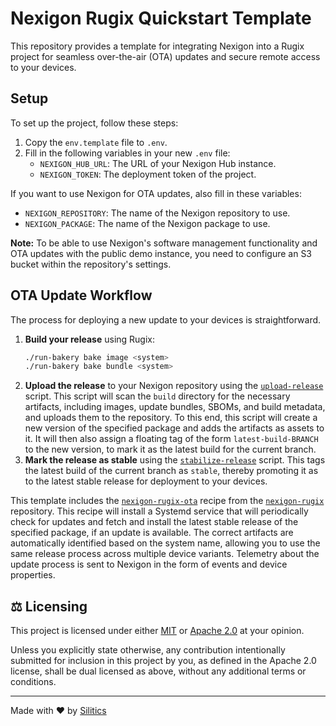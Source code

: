 # Nexigon Rugix Quickstart Template

This repository provides a template for integrating Nexigon into a Rugix project for seamless over-the-air (OTA) updates and secure remote access to your devices.


## Setup

To set up the project, follow these steps:

1. Copy the `env.template` file to `.env`.
2. Fill in the following variables in your new `.env` file:
   - `NEXIGON_HUB_URL`: The URL of your Nexigon Hub instance.
   - `NEXIGON_TOKEN`: The deployment token of the project.

If you want to use Nexigon for OTA updates, also fill in these variables:

- `NEXIGON_REPOSITORY`: The name of the Nexigon repository to use.
- `NEXIGON_PACKAGE`: The name of the Nexigon package to use.

**Note:** To be able to use Nexigon's software management functionality and OTA updates with the public demo instance, you need to configure an S3 bucket within the repository's settings.


## OTA Update Workflow

The process for deploying a new update to your devices is straightforward.

1. **Build your release** using Rugix:
   ```bash
   ./run-bakery bake image <system>
   ./run-bakery bake bundle <system>
   ```
2. **Upload the release** to your Nexigon repository using the [`upload-release`](./scripts/upload-release.sh) script. This script will scan the `build` directory for the necessary artifacts, including images, update bundles, SBOMs, and build metadata, and uploads them to the repository. To this end, this script will create a new version of the specified package and adds the artifacts as assets to it. It will then also assign a floating tag of the form `latest-build-BRANCH` to the new version, to mark it as the latest build for the current branch.
3. **Mark the release as stable** using the [`stabilize-release`](./scripts/stabilize-release.sh) script. This tags the latest build of the current branch as `stable`, thereby promoting it as to the latest stable release for deployment to your devices.

This template includes the [`nexigon-rugix-ota`](https://github.com/nexigon/nexigon-rugix/tree/main/recipes/nexigon-rugix-ota) recipe from the [`nexigon-rugix`](https://github.com/nexigon/nexigon-rugix) repository.
This recipe will install a Systemd service that will periodically check for updates and fetch and install the latest stable release of the specified package, if an update is available.
The correct artifacts are automatically identified based on the system name, allowing you to use the same release process across multiple device variants.
Telemetry about the update process is sent to Nexigon in the form of events and device properties.


## ⚖️ Licensing

This project is licensed under either [MIT](https://github.com/nexigon/nexigon-rugix-template/blob/main/LICENSE-MIT) or [Apache 2.0](https://github.com/nexigon/nexigon-rugix-template/blob/main/LICENSE-APACHE) at your opinion.

Unless you explicitly state otherwise, any contribution intentionally submitted for inclusion in this project by you, as defined in the Apache 2.0 license, shall be dual licensed as above, without any additional terms or conditions.

---

Made with ❤️ by [Silitics](https://www.silitics.com)
